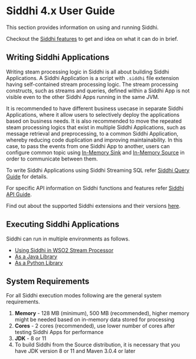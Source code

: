 # Siddhi 4.x User Guide

This section provides information on using and running Siddhi.

Checkout the [Siddhi features](features) to get and idea on what it can do in brief. 

## Writing Siddhi Applications

Writing steam processing logic in Siddhi is all about building Siddhi Applications. A Siddhi Application is a script with `.siddhi` file extension having self-contained stream processing logic. The stream processing constructs, such as streams and queries, defined within a Siddhi App is not visible even to the other Siddhi Apps running in the same JVM.

It is recommended to have different business usecase in separate Siddhi Applications, where it allow users to selectively deploy the applications based on business needs.
It is also recommended to move the repeated steam processing logics that exist in multiple Siddhi Applications, such as message retrieval and preprocessing, to a common Siddhi Application, whereby reducing code duplication and improving maintainability.
In this case, to pass the events from one Siddhi App to another, users can configure common topic using [In-Memory Sink](../../api/latest/#inmemory-sink) and [In-Memory Source](../../api/latest/#inmemory-source) in order to communicate between them.

To write Siddhi Applications using Siddhi Streaming SQL refer [Siddhi Query Guide](query-guide) for details.

For specific API information on Siddhi functions and features refer [Siddhi API Guide](api/latest).

Find out about the supported Siddhi extensions and their versions [here](extensions).

## Executing Siddhi Applications

Siddhi can run in multiple environments as follows.

* [Using Siddhi in WSO2 Stream Processor](siddhi-in-wso2-stream-processor/)
* [As a Java Library](siddhi-as-a-java-library/)
* [As a Python Library](siddhi-as-a-python-library/)

## System Requirements

For all Siddhi execution modes following are the general system requirements.

1. **Memory**   - 128 MB (minimum), 500 MB (recommended), higher memory might be needed based on in-memory data stored for processing
2. **Cores**    - 2 cores (recommended), use lower number of cores after testing Siddhi Apps for performance
3. **JDK**      - 8 or 11
4. To build Siddhi from the Source distribution, it is necessary that you have JDK version 8 or 11 and Maven 3.0.4 or later
